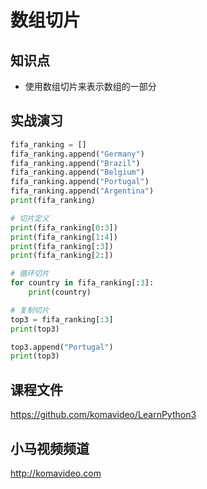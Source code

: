 数组切片
========

## 知识点

* 使用数组切片来表示数组的一部分

## 实战演习

~~~python
fifa_ranking = []
fifa_ranking.append("Germany")
fifa_ranking.append("Brazil")
fifa_ranking.append("Belgium")
fifa_ranking.append("Portugal")
fifa_ranking.append("Argentina")
print(fifa_ranking)

# 切片定义
print(fifa_ranking[0:3])
print(fifa_ranking[1:4])
print(fifa_ranking[:3])
print(fifa_ranking[2:])

# 循环切片
for country in fifa_ranking[:3]:
    print(country)

# 复制切片
top3 = fifa_ranking[:3]
print(top3)

top3.append("Portugal")
print(top3)
~~~

## 课程文件

https://github.com/komavideo/LearnPython3

## 小马视频频道

http://komavideo.com
